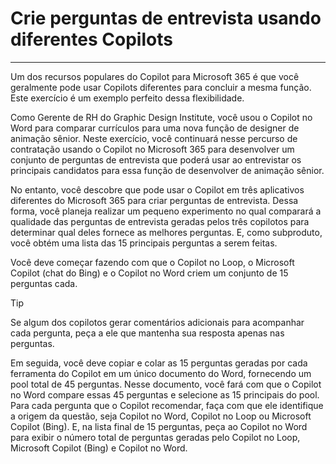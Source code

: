 # Crie perguntas de entrevista usando diferentes Copilots
---
Um dos recursos populares do Copilot para Microsoft 365 é que você geralmente pode usar Copilots diferentes para concluir a mesma função. Este exercício é um exemplo perfeito dessa flexibilidade.<br>

Como Gerente de RH do Graphic Design Institute, você usou o Copilot no Word para comparar currículos para uma nova função de designer de animação sênior. Neste exercício, você continuará nesse percurso de contratação usando o Copilot no Microsoft 365 para desenvolver um conjunto de perguntas de entrevista que poderá usar ao entrevistar os principais candidatos para essa função de desenvolver de animação sênior.

No entanto, você descobre que pode usar o Copilot em três aplicativos diferentes do Microsoft 365 para criar perguntas de entrevista. Dessa forma, você planeja realizar um pequeno experimento no qual comparará a qualidade das perguntas de entrevista geradas pelos três copilotos para determinar qual deles fornece as melhores perguntas. E, como subproduto, você obtém uma lista das 15 principais perguntas a serem feitas.

Você deve começar fazendo com que o Copilot no Loop, o Microsoft Copilot (chat do Bing) e o Copilot no Word criem um conjunto de 15 perguntas cada.

> [!TIP]
> Se algum dos copilotos gerar comentários adicionais para acompanhar cada pergunta, peça a ele que mantenha sua resposta apenas nas perguntas.

Em seguida, você deve copiar e colar as 15 perguntas geradas por cada ferramenta do Copilot em um único documento do Word, fornecendo um pool total de 45 perguntas. Nesse documento, você fará com que o Copilot no Word compare essas 45 perguntas e selecione as 15 principais do pool. Para cada pergunta que o Copilot recomendar, faça com que ele identifique a origem da questão, seja Copilot no Word, Copilot no Loop ou Microsoft Copilot (Bing). E, na lista final de 15 perguntas, peça ao Copilot no Word para exibir o número total de perguntas geradas pelo Copilot no Loop, Microsoft Copilot (Bing) e Copilot no Word.
